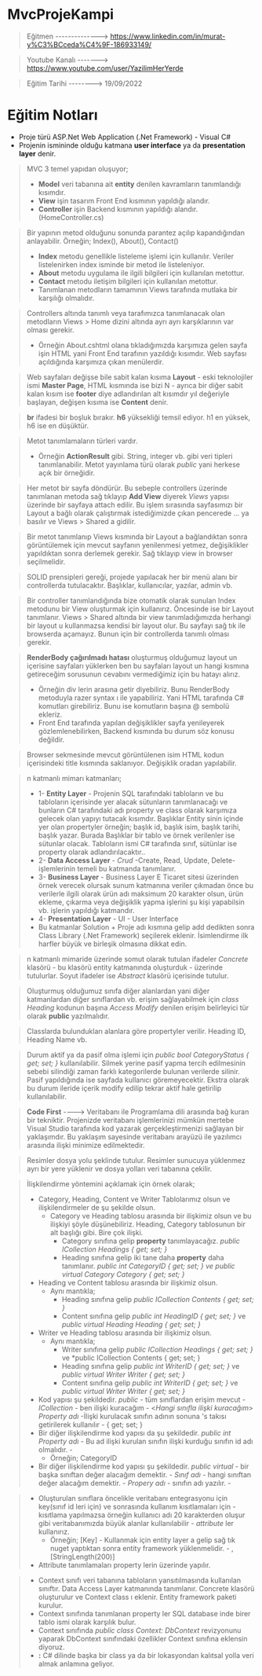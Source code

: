 # MvcProjeKampi

> Eğitmen --------------> https://www.linkedin.com/in/murat-y%C3%BCceda%C4%9F-186933149/

> Youtube Kanalı -------> https://www.youtube.com/user/YazilimHerYerde

> Eğitim Tarihi --------> 19/09/2022

# Eğitim Notları

* Proje türü ASP.Net Web Application (.Net Framework) - Visual C#
* Projenin ismininde olduğu katmana **user interface** ya da **presentation layer** denir.

> MVC 3 temel yapıdan oluşuyor;
> * **Model** veri tabanına ait **entity** denilen kavramların tanımlandığı kısımdır.
> * **View** işin tasarım Front End kısmının yapıldığı alandır.
> * **Controller** işin Backend kısmının yapıldığı alandır. (HomeController.cs)

> Bir yapının metod olduğunu sonunda parantez açılıp kapandığından anlayabilir.
> Örneğin; Index(), About(), Contact()
> * **Index** metodu genellikle listeleme işlemi için kullanılır. Veriler listelenirken index isminde bir metod ile listeleniyor.
> * **About** metodu uygulama ile ilgili bilgileri için kullanılan metottur.
> * **Contact** metodu iletişim bilgileri için kullanılan metottur.
> * Tanımlanan metodların tamamının Views tarafında mutlaka bir karşılığı olmalıdır.

> Controllers altında tanımlı veya tarafımızca tanımlanacak olan metodların Views > Home dizini altında ayrı ayrı karşıklarının var olması gerekir. 
> * Örneğin About.cshtml olana tıkladığımızda karşımıza gelen sayfa işin HTML yani Front End tarafının yazıldığı kısımdır. Web sayfası açıldığında karşımıza çıkan menülerdir.

> Web sayfaları değişse bile sabit kalan kısıma **Layout** - eski teknolojiler ismi **Master Page**, HTML kısmında ise bizi N - ayrıca bir diğer sabit kalan kısım ise **footer** diye adlandırılan alt kısımdır yıl değeriyle başlayan, değişen kısıma ise **Content** denir. 

> **br** ifadesi bir boşluk bırakır.
> **h6** yüksekliği temsil ediyor. h1 en yüksek, h6 ise en düşüktür.

> Metot tanımlamaların türleri vardır. 
> * Örneğin **ActionResult** gibi. String, integer vb. gibi veri tipleri tanımlanabilir. Metot yayınlama türü olarak *public* yani herkese açık bir örneğidir.

> Her metot bir sayfa döndürür. Bu sebeple controllers üzerinde tanımlanan metoda sağ tıklayıp **Add View** diyerek *Views* yapısı üzerinde bir sayfaya attach edilir. Bu işlem sırasında sayfasımızı bir Layout a bağlı olarak çalıştırmak istediğimizde çıkan pencerede ... ya basılır ve Views > Shared a gidilir. 

> Bir metot tanımlanıp Views kısmında bir Layout a bağlandıktan sonra görüntülemek için mevcut sayfanın yenilenmesi yetmez, değişiklikler yapıldıktan sonra derlemek gerekir. Sağ tıklayıp view in browser seçilmelidir. 

> SOLID prensipleri gereği, projede yapılacak her bir menü alanı bir controllerda tutulacaktır. Başlıklar, kullanıcılar, yazılar, admin vb.

> Bir controller tanımlandığında bize otomatik olarak sunulan Index metodunu bir View oluşturmak için kullanırız. Öncesinde ise bir Layout tanımlanır. 
> Views > Shared altında bir view tanımladığımızda herhangi bir layout u kullanmazsa kendisi bir layout olur. Bu sayfayı sağ tık ile browserda açamayız. Bunun için bir controllerda tanımlı olması gerekir.

> **RenderBody çağırılmadı hatası** oluşturmuş olduğumuz layout un içerisine sayfaları yüklerken ben bu sayfaları layout un hangi kısmına getireceğim sorusunun cevabını vermediğimiz için bu hatayı alırız. 
> * Örneğin div lerin arasına getir diyebiliriz. Bunu RenderBody metoduyla razer syntax ı ile yapabiliriz. Yani HTML tarafında C# komutları girebiliriz. Bunu ise komutların başına @ sembolü ekleriz. 
> * Front End tarafında yapılan değişiklikler sayfa yenileyerek gözlemlenebilirken, Backend kısmında bu durum söz konusu değildir.

> Browser sekmesinde mevcut görüntülenen isim HTML kodun içerisindeki title kısmında saklanıyor. Değişiklik oradan yapılabilir.

> n katmanlı mimarı katmanları;
> * 1- **Entity Layer** - Projenin SQL tarafındaki tabloların ve bu tabloların içerisinde yer alacak sütunların tanımlanacağı ve bunların C# tarafındaki adı property ve class olarak karşımıza gelecek olan yapıyı tutacak kısımdır. Başlıklar Entity sinin içinde yer olan propertyler örneğin; başlık id, başlık isim, başlık tarihi, başlık yazar. Burada Başlıklar bir tablo ve örnek verilenler ise sütunlar olacak. Tabloların ismi C# tarafında sınıf, sütünlar ise property olarak adlandırılacaktır.. 
> * 2- **Data Access Layer** - *Crud* -Create, Read, Update, Delete- işlemlerinin temeli bu katmanda tanımlanır.
> * 3- **Business Layer** - Business Layer E Ticaret sitesi üzerinden örnek verecek olursak sunum katmanına veriler çıkmadan önce bu verilerle ilgili olarak ürün adı maksimum 20 karakter olsun, ürün ekleme, çıkarma veya değişiklik yapma işlerini şu kişi yapabilsin vb. işlerin yapıldığı katmandır.
> * 4- **Presentation Layer** - UI - User Interface
> * Bu katmanlar Solution + Proje adı kısmına gelip add dedikten sonra Class Library (.Net Framework) seçilerek eklenir. İsimlendirme ilk harfler büyük ve birleşik olmasına dikkat edin.
 
> n katmanlı mimaride üzerinde somut olarak tutulan ifadeler *Concrete* klasörü - bu klasörü entity katmanında oluşturduk - üzerinde tutulurlar. Soyut ifadeler ise *Abstract* klasörü içerisinde tutulur.

> Oluşturmuş olduğumuz sınıfa diğer alanlardan yani diğer katmanlardan diğer sınıflardan vb. erişim sağlayabilmek için *class Heading* kodunun başına *Access Modify* denilen erişim belirleyici tür olarak **public** yazılmalıdır.

> Classlarda bulundukları alanlara göre propertyler verilir. Heading ID, Heading Name vb.

> Durum aktif ya da pasif olma işlemi için *public bool CategoryStatus { get; set; }* kullanılabilir. Silmek yerine pasif yapma tercih edilmesinin sebebi silindiği zaman farklı kategorilerde bulunan verilerde silinir. Pasif yapıldığında ise sayfada kullanıcı göremeyecektir. Ekstra olarak bu durum ileride içerik modify edilip tekrar aktif hale getirilip kullanılabilir.

> **Code First** ----> Veritabanı ile Programlama dili arasında bağ kuran bir tekniktir. Projenizde veritabanı işlemlerinizi mümkün mertebe Visual Studio tarafında kod yazarak gerçekleştirmenizi sağlayan bir yaklaşımdır. Bu yaklaşım sayesinde veritabanı arayüzü ile yazılımcı arasında ilişki minimize edilmektedir.

> Resimler dosya yolu şeklinde tutulur. Resimler sunucuya yüklenmez ayrı bir yere yüklenir ve dosya yolları veri tabanına çekilir.

> İlişkilendirme yöntemini açıklamak için örnek olarak;
> * Category, Heading, Content ve Writer Tablolarımız olsun ve ilişkilendirmeler de şu şekilde olsun. 
>     * Category ve Heading tablosu arasında bir ilişkimiz olsun ve bu ilişkiyi şöyle düşünebiliriz. Heading, Category tablosunun bir alt başlığı gibi. Bire çok ilişki.
>         * Category sınıfına gelip **property** tanımlayacağız. *public ICollection <Heading> Headings { get; set; }* 
>         * Heading sınıfına gelip iki tane daha **property** daha tanımlanır. *public int CategoryID { get; set; } ve public virtual Category Category { get; set; }*
> * Heading ve Content tablosu arasında bir ilişkimiz olsun. 
>     * Aynı mantıkla;
>         * Heading sınıfına gelip *public ICollection <Content> Contents { get; set; }*
>         * Content sınıfına gelip *public int HeadingID { get; set; }* ve *public virtual Heading Heading { get; set; }*
> * Writer ve Heading tablosu arasında bir ilişkimiz olsun. 
>     * Aynı mantıkla;
>         * Writer sınıfına gelip *public ICollection <Heading> Headings { get; set; }* ve *public ICollection<Content> Contents { get; set; }
>         * Heading sınıfına gelip *public int WriterID { get; set; }* ve *public virtual Writer Writer { get; set; }*
>         * Content sınıfına gelip *public int WriterID { get; set; }* ve *public virtual Writer Writer { get; set; }*
> * Kod yapısı şu şekildedir. *public* - tüm sınıflardan erişim mevcut - *ICollection* - ben ilişki kuracağım - <*Hangi sınıfla ilişki kuracağım*> *Property adı* -İlişki kurulacak sınıfın adının sonuna 's takısı getirilerek kullanılır - { get; set; }
> * Bir diğer ilişkilendirme kod yapısı da şu şekildedir. *public* *int* *Property adı* - Bu ad ilişki kurulan sınıfın ilişki kurduğu sınıfın id adı olmalıdır. - 
>      * Örneğin; CategoryID 
> * Bir diğer ilişkilendirme kod yapısı şu şekildedir. *public* *virtual* - bir başka sınıftan değer alacağım demektir. - *Sınıf adı* - hangi sınıftan değer alacağım demektir. - *Propery adı* - sınıfın adı yazılır. -
 
 > * Oluşturulan sınıflara öncelikle veritabanı entegrasyonu için key(sınıf id leri için) ve sonrasında kullanım kısıtlamaları için - kısıtlama yapılmazsa örneğin kullanıcı adı 20 karakterden oluşur gibi veritabanımızda büyük alanlar kullanılabilir - *attribute* ler kullanırız. 
>      * Örneğin; [Key] - Kullanmak için entity layer a gelip sağ tık nuget yaptıktan sonra entity framework yüklenmelidir. - , [StringLength(200)]
> * Attribute tanımlamaları property lerin üzerinde yapılır.
 
> * Context sınıfı veri tabanına tabloların yansıtılmasında kullanılan sınıftır. Data Access Layer katmanında tanımlanır. Concrete klasörü oluşturulur ve Context class ı eklenir. Entity framework paketi kurulur.
> * Context sınıfında tanımlanan property ler SQL database inde birer tablo ismi olarak karşılık bulur.
> * Context sınıfında *public class Context: DbContext* revizyonunu yaparak DbContext sınıfındaki özellikler Context sınıfına eklensin diyoruz.
> * **:** C# dilinde başka bir class ya da bir lokasyondan kalıtsal yolla veri almak anlamına geliyor. 



 




